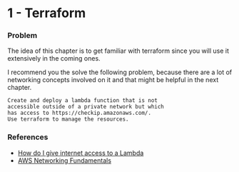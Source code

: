# 1 - Terraform

### Problem 

The idea of this chapter is to get familiar with terraform since you will use it extensively in the coming ones. 

I recommend you the solve the following problem, because there are a lot of networking concepts involved on it and that might be helpful in the next chapter. 

```
Create and deploy a lambda function that is not 
accessible outside of a private network but which 
has access to https://checkip.amazonaws.com/. 
Use terraform to manage the resources. 
```

### References 

* [How do I give internet access to a Lambda](https://aws.amazon.com/premiumsupport/knowledge-center/internet-access-lambda-function/)
* [AWS Networking Fundamentals
](https://www.youtube.com/watch?v=hiKPPy584Mg)